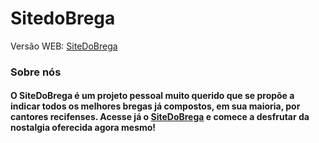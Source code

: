 # SitedoBrega
Versão WEB: <a href="https://sitedobrega.netlify.app/" target="_blank" rel="noopener">SiteDoBrega</a>
  
### Sobre nós

#### O SiteDoBrega é um projeto pessoal muito querido que se propõe a indicar todos os melhores bregas já compostos, em sua maioria, por cantores recifenses. Acesse já o [SiteDoBrega](https://sitedobrega.netlify.app/) e comece a desfrutar da nostalgia oferecida agora mesmo!
  
